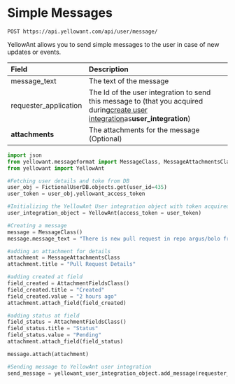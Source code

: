 # Simple Messages

`POST https://api.yellowant.com/api/user/message/`

YellowAnt allows you to send simple messages to the user in case of new updates or events.

| Field | Description |
| :--- | :--- |
| message\_text | The text of the message |
| requester\_application | The Id of the user integration to send this message to \(that you acquired during[create user integration](https://yellowant.com/api/#create-a-user-integration)as**user\_integration**\) |
| **attachments** | The attachments for the message \(Optional\) |

```python
import json
from yellowant.messageformat import MessageClass, MessageAttachmentsClass, MessageButtonsClass
from yellowant import YellowAnt

#Fetching user details and toke from DB
user_obj = FictionalUserDB.objects.get(user_id=435)
user_token = user_obj.yellowant_access_token

#Initializing the YellowAnt User integration object with token acquired during authentication (OAuth2)
user_integration_object = YellowAnt(access_token = user_token)

#Creating a message
message = MessageClass()
message.message_text = "There is new pull request in repo argus/bolo from Perry Johnson"

#adding an attachment for details
attachment = MessageAttachmentsClass
attachment.title = "Pull Request Details"

#adding created at field
field_created = AttachmentFieldsClass()
field_created.title = "Created"
field_created.value = "2 hours ago"
attachment.attach_field(field_created)

#adding status at field
field_status = AttachmentFieldsClass()
field_status.title = "Status"
field_status.value = "Pending"
attachment.attach_field(field_status)

message.attach(attachment)

#Sending message to YellowAnt user integration
send_message = yellowant_user_integration_object.add_message(requester_application = user_integration_object.user_integration_id, **message.get_dict())
```

